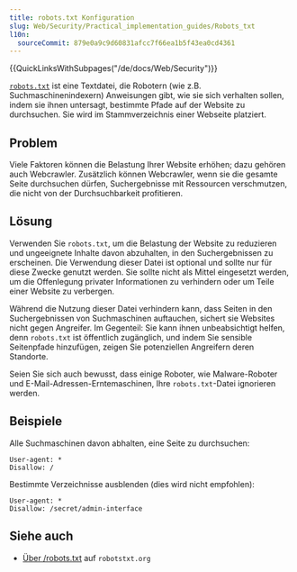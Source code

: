 ```yaml
---
title: robots.txt Konfiguration
slug: Web/Security/Practical_implementation_guides/Robots_txt
l10n:
  sourceCommit: 879e0a9c9d60831afcc7f66ea1b5f43ea0cd4361
---
```


{{QuickLinksWithSubpages("/de/docs/Web/Security")}}

[`robots.txt`](/de/docs/Glossary/Robots.txt) ist eine Textdatei, die Robotern (wie z.B. Suchmaschinenindexern) Anweisungen gibt, wie sie sich verhalten sollen, indem sie ihnen untersagt, bestimmte Pfade auf der Website zu durchsuchen. Sie wird im Stammverzeichnis einer Webseite platziert.

## Problem

Viele Faktoren können die Belastung Ihrer Website erhöhen; dazu gehören auch Webcrawler. Zusätzlich können Webcrawler, wenn sie die gesamte Seite durchsuchen dürfen, Suchergebnisse mit Ressourcen verschmutzen, die nicht von der Durchsuchbarkeit profitieren.

## Lösung

Verwenden Sie `robots.txt`, um die Belastung der Website zu reduzieren und ungeeignete Inhalte davon abzuhalten, in den Suchergebnissen zu erscheinen. Die Verwendung dieser Datei ist optional und sollte nur für diese Zwecke genutzt werden. Sie sollte nicht als Mittel eingesetzt werden, um die Offenlegung privater Informationen zu verhindern oder um Teile einer Website zu verbergen.

Während die Nutzung dieser Datei verhindern kann, dass Seiten in den Suchergebnissen von Suchmaschinen auftauchen, sichert sie Websites nicht gegen Angreifer. Im Gegenteil: Sie kann ihnen unbeabsichtigt helfen, denn `robots.txt` ist öffentlich zugänglich, und indem Sie sensible Seitenpfade hinzufügen, zeigen Sie potenziellen Angreifern deren Standorte.

Seien Sie sich auch bewusst, dass einige Roboter, wie Malware-Roboter und E-Mail-Adressen-Erntemaschinen, Ihre `robots.txt`-Datei ignorieren werden.

## Beispiele

Alle Suchmaschinen davon abhalten, eine Seite zu durchsuchen:

```http
User-agent: *
Disallow: /
```

Bestimmte Verzeichnisse ausblenden (dies wird nicht empfohlen):

```http example-bad
User-agent: *
Disallow: /secret/admin-interface
```

## Siehe auch

- [Über /robots.txt](https://www.robotstxt.org/robotstxt.html) auf `robotstxt.org`
